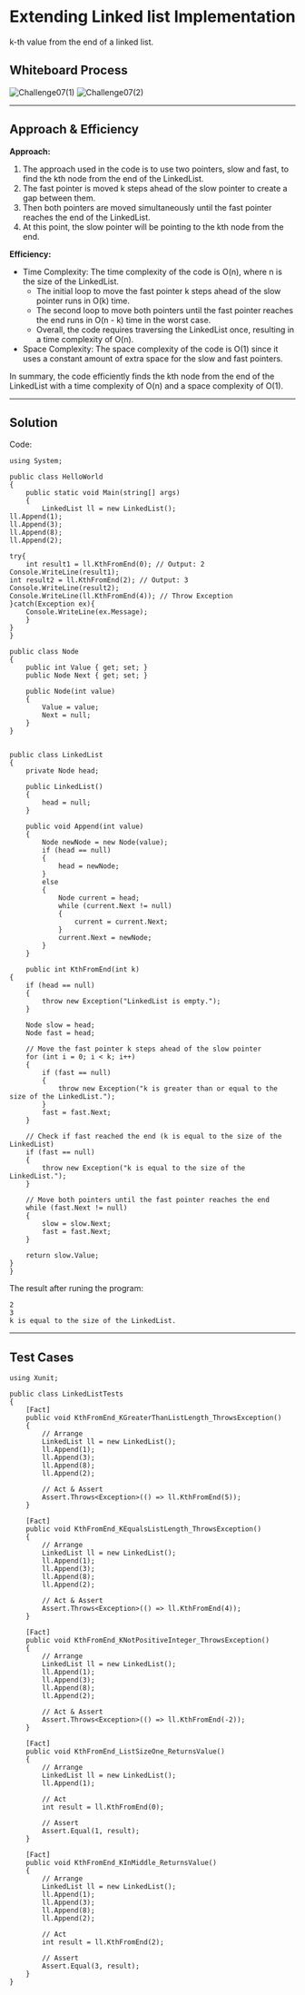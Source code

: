 #  Extending Linked list Implementation

k-th value from the end of a linked list.


## Whiteboard Process 

![Challenge07(1)](./Challenge07(1).PNG)
![Challenge07(2)](./Challenge07(2).PNG)

---

## Approach & Efficiency

**Approach:**

1. The approach used in the code is to use two pointers, slow and fast, to find the kth node from the end of the LinkedList.
2. The fast pointer is moved k steps ahead of the slow pointer to create a gap between them.
3. Then both pointers are moved simultaneously until the fast pointer reaches the end of the LinkedList.
4. At this point, the slow pointer will be pointing to the kth node from the end.

**Efficiency:**

* Time Complexity: The time complexity of the code is O(n), where n is the size of the LinkedList.
   * The initial loop to move the fast pointer k steps ahead of the slow pointer runs in O(k) time.
   * The second loop to move both pointers until the fast pointer reaches the end runs in O(n - k) time in the worst case.
   * Overall, the code requires traversing the LinkedList once, resulting in a time complexity of O(n).
* Space Complexity: The space complexity of the code is O(1) since it uses a constant amount of extra space for the slow and fast pointers.


In summary, the code efficiently finds the kth node from the end of the LinkedList with a time complexity of O(n) and a space complexity of O(1).


---

## Solution

Code:


```shell
using System;

public class HelloWorld
{
    public static void Main(string[] args)
    {
        LinkedList ll = new LinkedList();
ll.Append(1);
ll.Append(3);
ll.Append(8);
ll.Append(2);

try{
    int result1 = ll.KthFromEnd(0); // Output: 2
Console.WriteLine(result1);
int result2 = ll.KthFromEnd(2); // Output: 3
Console.WriteLine(result2);
Console.WriteLine(ll.KthFromEnd(4)); // Throw Exception
}catch(Exception ex){
    Console.WriteLine(ex.Message);
    }
}
}

public class Node
{
    public int Value { get; set; }
    public Node Next { get; set; }

    public Node(int value)
    {
        Value = value;
        Next = null;
    }
}


public class LinkedList
{
    private Node head;

    public LinkedList()
    {
        head = null;
    }

    public void Append(int value)
    {
        Node newNode = new Node(value);
        if (head == null)
        {
            head = newNode;
        }
        else
        {
            Node current = head;
            while (current.Next != null)
            {
                current = current.Next;
            }
            current.Next = newNode;
        }
    }

    public int KthFromEnd(int k)
{
    if (head == null)
    {
        throw new Exception("LinkedList is empty.");
    }

    Node slow = head;
    Node fast = head;

    // Move the fast pointer k steps ahead of the slow pointer
    for (int i = 0; i < k; i++)
    {
        if (fast == null)
        {
            throw new Exception("k is greater than or equal to the size of the LinkedList.");
        }
        fast = fast.Next;
    }

    // Check if fast reached the end (k is equal to the size of the LinkedList)
    if (fast == null)
    {
        throw new Exception("k is equal to the size of the LinkedList.");
    }

    // Move both pointers until the fast pointer reaches the end
    while (fast.Next != null)
    {
        slow = slow.Next;
        fast = fast.Next;
    }

    return slow.Value;
}
}
```

The result after runing the program:

```shell
2
3
k is equal to the size of the LinkedList.
```

---

## Test Cases


```shell
using Xunit;

public class LinkedListTests
{
    [Fact]
    public void KthFromEnd_KGreaterThanListLength_ThrowsException()
    {
        // Arrange
        LinkedList ll = new LinkedList();
        ll.Append(1);
        ll.Append(3);
        ll.Append(8);
        ll.Append(2);

        // Act & Assert
        Assert.Throws<Exception>(() => ll.KthFromEnd(5));
    }

    [Fact]
    public void KthFromEnd_KEqualsListLength_ThrowsException()
    {
        // Arrange
        LinkedList ll = new LinkedList();
        ll.Append(1);
        ll.Append(3);
        ll.Append(8);
        ll.Append(2);

        // Act & Assert
        Assert.Throws<Exception>(() => ll.KthFromEnd(4));
    }

    [Fact]
    public void KthFromEnd_KNotPositiveInteger_ThrowsException()
    {
        // Arrange
        LinkedList ll = new LinkedList();
        ll.Append(1);
        ll.Append(3);
        ll.Append(8);
        ll.Append(2);

        // Act & Assert
        Assert.Throws<Exception>(() => ll.KthFromEnd(-2));
    }

    [Fact]
    public void KthFromEnd_ListSizeOne_ReturnsValue()
    {
        // Arrange
        LinkedList ll = new LinkedList();
        ll.Append(1);

        // Act
        int result = ll.KthFromEnd(0);

        // Assert
        Assert.Equal(1, result);
    }

    [Fact]
    public void KthFromEnd_KInMiddle_ReturnsValue()
    {
        // Arrange
        LinkedList ll = new LinkedList();
        ll.Append(1);
        ll.Append(3);
        ll.Append(8);
        ll.Append(2);

        // Act
        int result = ll.KthFromEnd(2);

        // Assert
        Assert.Equal(3, result);
    }
}
```

